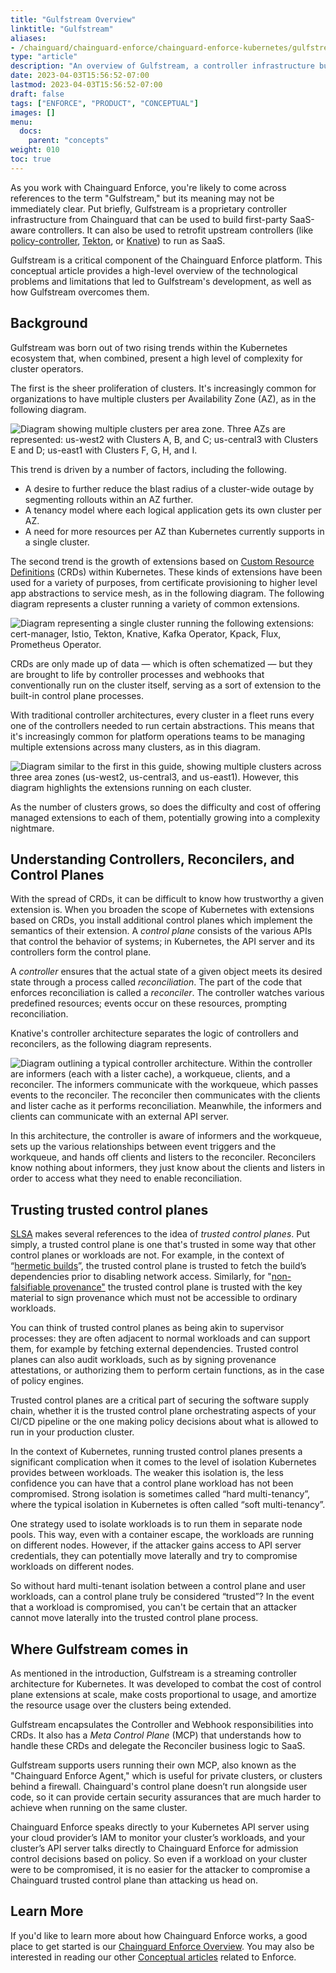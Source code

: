 ```yaml
---
title: "Gulfstream Overview"
linktitle: "Gulfstream"
aliases:
- /chainguard/chainguard-enforce/chainguard-enforce-kubernetes/gulfstream-overview/
type: "article"
description: "An overview of Gulfstream, a controller infrastructure built by Chainguard and an important component of Enforce."
date: 2023-04-03T15:56:52-07:00
lastmod: 2023-04-03T15:56:52-07:00
draft: false
tags: ["ENFORCE", "PRODUCT", "CONCEPTUAL"]
images: []
menu:
  docs:
    parent: "concepts"
weight: 010
toc: true
---
```


As you work with Chainguard Enforce, you're likely to come across references to the term "Gulfstream," but its meaning may not be immediately clear. Put briefly, Gulfstream is a proprietary controller infrastructure from Chainguard that can be used to build first-party SaaS-aware controllers. It can also be used to retrofit upstream controllers (like [policy-controller](/open-source/sigstore/policy-controller), [Tekton](https://tekton.dev/), or [Knative](https://knative.dev/docs/)) to run as SaaS. 

Gulfstream is a critical component of the Chainguard Enforce platform. This conceptual article provides a high-level overview of the technological problems and limitations that led to Gulfstream's development, as well as how Gulfstream overcomes them.


## Background

Gulfstream was born out of two rising trends within the Kubernetes ecosystem that, when combined, present a high level of complexity for cluster operators.

The first is the sheer proliferation of clusters. It's increasingly common for organizations to have multiple clusters per Availability Zone (AZ), as in the following diagram.

![Diagram showing multiple clusters per area zone. Three AZs are represented: us-west2 with Clusters A, B, and C; us-central3 with Clusters E and D; us-east1 with Clusters F, G, H, and I.](clusters_per_AZ.png)

This trend is driven by a number of factors, including the following.

* A desire to further reduce the blast radius of a cluster-wide outage by segmenting rollouts within an AZ further.
* A tenancy model where each logical application gets its own cluster per AZ.
* A need for more resources per AZ than Kubernetes currently supports in a single cluster.

The second trend is the growth of extensions based on [Custom Resource Definitions](https://kubernetes.io/docs/concepts/extend-kubernetes/api-extension/custom-resources/) (CRDs) within Kubernetes. These kinds of extensions have been used for a variety of purposes, from certificate provisioning to higher level app abstractions to service mesh, as in the following diagram. The following diagram represents a cluster running a variety of common extensions.

![Diagram representing a single cluster running the following extensions: cert-manager, Istio, Tekton, Knative, Kafka Operator, Kpack, Flux, Prometheus Operator.](single_cluster.png)

CRDs are only made up of data — which is often schematized — but they are brought to life by controller processes and webhooks that conventionally run on the cluster itself, serving as a sort of extension to the built-in control plane processes. 

With traditional controller architectures, every cluster in a fleet runs every one of the controllers needed to run certain abstractions. This means that it's increasingly common for platform operations teams to be managing multiple extensions across many clusters, as in this diagram.

![Diagram similar to the first in this guide, showing multiple clusters across three area zones (us-west2, us-central3, and us-east1). However, this diagram highlights the extensions running on each cluster.](clusters_per_AZ_extensions.png)

As the number of clusters grows, so does the difficulty and cost of offering managed extensions to each of them, potentially growing into a complexity nightmare.


## Understanding Controllers, Reconcilers, and Control Planes

With the spread of CRDs, it can be difficult to know how trustworthy a given extension is. When you broaden the scope of Kubernetes with extensions based on CRDs, you install additional control planes which implement the semantics of their extension. A *control plane* consists of the various APIs that control the behavior of systems; in Kubernetes, the API server and its controllers form the control plane. 

A *controller* ensures that the actual state of a given object meets its desired state through a process called *reconciliation*. The part of the code that enforces reconciliation is called a *reconciler*. The controller watches various predefined resources; events occur on these resources, prompting reconciliation.

Knative's controller architecture separates the logic of controllers and reconcilers, as the following diagram represents.

![Diagram outlining a typical controller architecture. Within the controller are informers (each with a lister cache), a workqueue, clients, and a reconciler. The informers communicate with the workqueue, which passes events to the reconciler. The reconciler then communicates with the clients and lister cache as it performs reconciliation. Meanwhile, the informers and clients can communicate with an external API server.](controller_architecture.png)

In this architecture, the controller is aware of informers and the workqueue, sets up the various relationships between event triggers and the workqueue, and hands off clients and listers to the reconciler. Reconcilers know nothing about informers, they just know about the clients and listers in order to access what they need to enable reconciliation.


## Trusting trusted control planes

[SLSA](https://slsa.dev/) makes several references to the idea of *trusted control planes*. Put simply, a trusted control plane is one that's trusted in some way that other control planes or workloads are not. For example, in the context of “[hermetic builds](https://slsa.dev/spec/v0.1/requirements#hermetic)”, the trusted control plane is trusted to fetch the build’s dependencies prior to disabling network access. Similarly, for "[non-falsifiable provenance"](https://slsa.dev/spec/v0.1/requirements#non-falsifiable) the trusted control plane is trusted with the key material to sign provenance which must not be accessible to ordinary workloads.

You can think of trusted control planes as being akin to supervisor processes: they are often adjacent to normal workloads and can support them, for example by fetching external dependencies. Trusted control planes can also audit workloads, such as by signing provenance attestations, or authorizing them to perform certain functions, as in the case of policy engines. 

Trusted control planes are a critical part of securing the software supply chain, whether it is the trusted control plane orchestrating aspects of your CI/CD pipeline or the one making policy decisions about what is allowed to run in your production cluster. 

In the context of Kubernetes, running trusted control planes presents a significant complication when it comes to the level of isolation Kubernetes provides between workloads. The weaker this isolation is, the less confidence you can have that a control plane workload has not been compromised. Strong isolation is sometimes called “hard multi-tenancy”, where the typical isolation in Kubernetes is often called “soft multi-tenancy”.

One strategy used to isolate workloads is to run them in separate node pools. This way, even with a container escape, the workloads are running on different nodes. However, if the attacker gains access to API server credentials, they can potentially move laterally and try to compromise workloads on different nodes.

So without hard multi-tenant isolation between a control plane and user workloads, can a control plane truly be considered “trusted”? In the event that a workload is compromised, you can't be certain that an attacker cannot move laterally into the trusted control plane process.


## Where Gulfstream comes in

As mentioned in the introduction, Gulfstream is a streaming controller architecture for Kubernetes. It was developed to combat the cost of control plane extensions at scale, make costs proportional to usage, and amortize the resource usage over the clusters being extended.

Gulfstream encapsulates the Controller and Webhook responsibilities into CRDs. It also has a *Meta Control Plane* (MCP) that understands how to handle these CRDs and delegate the Reconciler business logic to SaaS.

Gulfstream supports users running their own MCP, also known as the "Chainguard Enforce Agent," which is useful for private clusters, or clusters behind a firewall. Chainguard's control plane doesn’t run alongside user code, so it can provide certain security assurances that are much harder to achieve when running on the same cluster.

Chainguard Enforce speaks directly to your Kubernetes API server using your cloud provider’s IAM to monitor your cluster’s workloads, and your cluster’s API server talks directly to Chainguard Enforce for admission control decisions based on policy. So even if a workload on your cluster were to be compromised, it is no easier for the attacker to compromise a Chainguard trusted control plane than attacking us head on.


## Learn More

If you'd like to learn more about how Chainguard Enforce works, a good place to get started is our [Chainguard Enforce Overview](/chainguard/chainguard-enforce/enforce-overview/). You may also be interested in reading our other [Conceptual articles](/chainguard/chainguard-enforce/concepts/) related to Enforce.